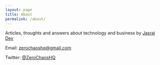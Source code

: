 ```yaml
---
layout: page
title: About
permalink: /about/
---
```


Articles, thoughts and answers about technology and business by [Jasraj Dey](mailto:zerochaoshq@gmail.com)


Email: [zerochaoshq@gmail.com](mailto:zerochaoshq@gmail.com)

Twitter: [@ZeroChaosHQ](https://twitter.com/ZeroChaosHQ)





